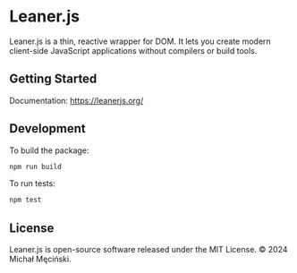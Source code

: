 # Leaner.js

Leaner.js is a thin, reactive wrapper for DOM. It lets you create modern client-side JavaScript applications without compilers or build tools.


## Getting Started

Documentation: https://leanerjs.org/


## Development

To build the package:

```bash
npm run build
```

To run tests:

```bash
npm test
```


## License

Leaner.js is open-source software released under the MIT License. &copy; 2024 Michał Męciński.
